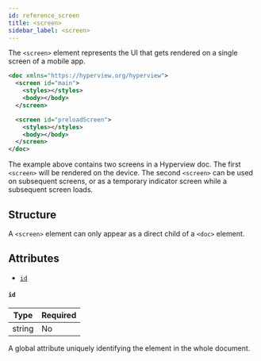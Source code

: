 ```yaml
---
id: reference_screen
title: <screen>
sidebar_label: <screen>
---
```


The `<screen>` element represents the UI that gets rendered on a single screen of a mobile app.

```xml
<doc xmlns="https://hyperview.org/hyperview">
  <screen id="main">
    <styles></styles>
    <body></body>
  </screen>

  <screen id="preloadScreen">
    <styles></styles>
    <body></body>
  </screen>
</doc>
```

The example above contains two screens in a Hyperview doc. The first `<screen>` will be rendered on the device. The second `<screen>` can be used on subsequent screens, or as a temporary indicator screen while a subsequent screen loads.

## Structure

A `<screen>` element can only appear as a direct child of a `<doc>` element.

## Attributes

- [`id`](#id)

#### `id`

| Type   | Required |
| ------ | -------- |
| string | No       |

A global attribute uniquely identifying the element in the whole document.
